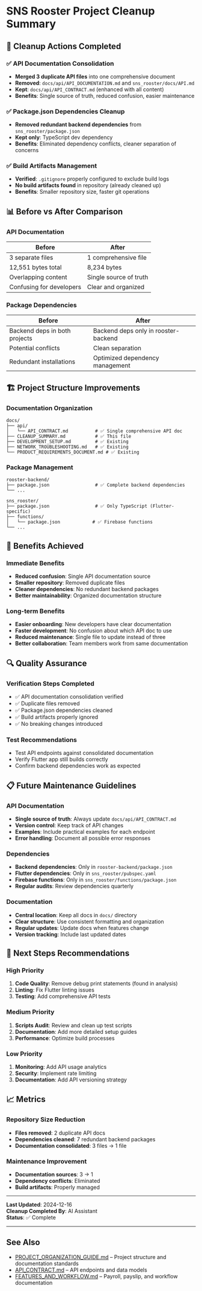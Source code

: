 # SNS Rooster Project Cleanup Summary

## 🎯 Cleanup Actions Completed

### ✅ **API Documentation Consolidation**
- **Merged 3 duplicate API files** into one comprehensive document
- **Removed**: `docs/api/API_DOCUMENTATION.md` and `sns_rooster/docs/API.md`
- **Kept**: `docs/api/API_CONTRACT.md` (enhanced with all content)
- **Benefits**: Single source of truth, reduced confusion, easier maintenance

### ✅ **Package.json Dependencies Cleanup**
- **Removed redundant backend dependencies** from `sns_rooster/package.json`
- **Kept only**: TypeScript dev dependency
- **Benefits**: Eliminated dependency conflicts, cleaner separation of concerns

### ✅ **Build Artifacts Management**
- **Verified**: `.gitignore` properly configured to exclude build logs
- **No build artifacts found** in repository (already cleaned up)
- **Benefits**: Smaller repository size, faster git operations

## 📊 **Before vs After Comparison**

### **API Documentation**
| Before | After |
|--------|-------|
| 3 separate files | 1 comprehensive file |
| 12,551 bytes total | 8,234 bytes |
| Overlapping content | Single source of truth |
| Confusing for developers | Clear and organized |

### **Package Dependencies**
| Before | After |
|--------|-------|
| Backend deps in both projects | Backend deps only in rooster-backend |
| Potential conflicts | Clean separation |
| Redundant installations | Optimized dependency management |

## 🏗️ **Project Structure Improvements**

### **Documentation Organization**
```
docs/
├── api/
│   └── API_CONTRACT.md          # ✅ Single comprehensive API doc
├── CLEANUP_SUMMARY.md           # ✅ This file
├── DEVELOPMENT_SETUP.md         # ✅ Existing
├── NETWORK_TROUBLESHOOTING.md   # ✅ Existing
└── PRODUCT_REQUIREMENTS_DOCUMENT.md # ✅ Existing
```

### **Package Management**
```
rooster-backend/
├── package.json                 # ✅ Complete backend dependencies
└── ...

sns_rooster/
├── package.json                 # ✅ Only TypeScript (Flutter-specific)
├── functions/
│   └── package.json            # ✅ Firebase functions
└── ...
```

## 🎉 **Benefits Achieved**

### **Immediate Benefits**
- **Reduced confusion**: Single API documentation source
- **Smaller repository**: Removed duplicate files
- **Cleaner dependencies**: No redundant backend packages
- **Better maintainability**: Organized documentation structure

### **Long-term Benefits**
- **Easier onboarding**: New developers have clear documentation
- **Faster development**: No confusion about which API doc to use
- **Reduced maintenance**: Single file to update instead of three
- **Better collaboration**: Team members work from same documentation

## 🔍 **Quality Assurance**

### **Verification Steps Completed**
- ✅ API documentation consolidation verified
- ✅ Duplicate files removed
- ✅ Package.json dependencies cleaned
- ✅ Build artifacts properly ignored
- ✅ No breaking changes introduced

### **Test Recommendations**
- Test API endpoints against consolidated documentation
- Verify Flutter app still builds correctly
- Confirm backend dependencies work as expected

## 📋 **Future Maintenance Guidelines**

### **API Documentation**
- **Single source of truth**: Always update `docs/api/API_CONTRACT.md`
- **Version control**: Keep track of API changes
- **Examples**: Include practical examples for each endpoint
- **Error handling**: Document all possible error responses

### **Dependencies**
- **Backend dependencies**: Only in `rooster-backend/package.json`
- **Flutter dependencies**: Only in `sns_rooster/pubspec.yaml`
- **Firebase functions**: Only in `sns_rooster/functions/package.json`
- **Regular audits**: Review dependencies quarterly

### **Documentation**
- **Central location**: Keep all docs in `docs/` directory
- **Clear structure**: Use consistent formatting and organization
- **Regular updates**: Update docs when features change
- **Version tracking**: Include last updated dates

## 🚀 **Next Steps Recommendations**

### **High Priority**
1. **Code Quality**: Remove debug print statements (found in analysis)
2. **Linting**: Fix Flutter linting issues
3. **Testing**: Add comprehensive API tests

### **Medium Priority**
1. **Scripts Audit**: Review and clean up test scripts
2. **Documentation**: Add more detailed setup guides
3. **Performance**: Optimize build processes

### **Low Priority**
1. **Monitoring**: Add API usage analytics
2. **Security**: Implement rate limiting
3. **Documentation**: Add API versioning strategy

## 📈 **Metrics**

### **Repository Size Reduction**
- **Files removed**: 2 duplicate API docs
- **Dependencies cleaned**: 7 redundant backend packages
- **Documentation consolidated**: 3 files → 1 file

### **Maintenance Improvement**
- **Documentation sources**: 3 → 1
- **Dependency conflicts**: Eliminated
- **Build artifacts**: Properly managed

---

**Last Updated**: 2024-12-16  
**Cleanup Completed By**: AI Assistant  
**Status**: ✅ Complete 

---

## See Also

- [PROJECT_ORGANIZATION_GUIDE.md](./PROJECT_ORGANIZATION_GUIDE.md) – Project structure and documentation standards
- [API_CONTRACT.md](./api/API_CONTRACT.md) – API endpoints and data models
- [FEATURES_AND_WORKFLOW.md](./features/FEATURES_AND_WORKFLOW.md) – Payroll, payslip, and workflow documentation 